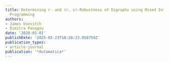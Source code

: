 ```yaml
---
title: Determining r- and (r, s)-Robustness of Digraphs using Mixed Integer Linear
  Programming
authors:
- James Usevitch
- Dimitra Panagou
date: '2020-01-01'
publishDate: '2025-05-23T18:28:23.058759Z'
publication_types:
- article-journal
publication: '*Automatica*'
---
```


